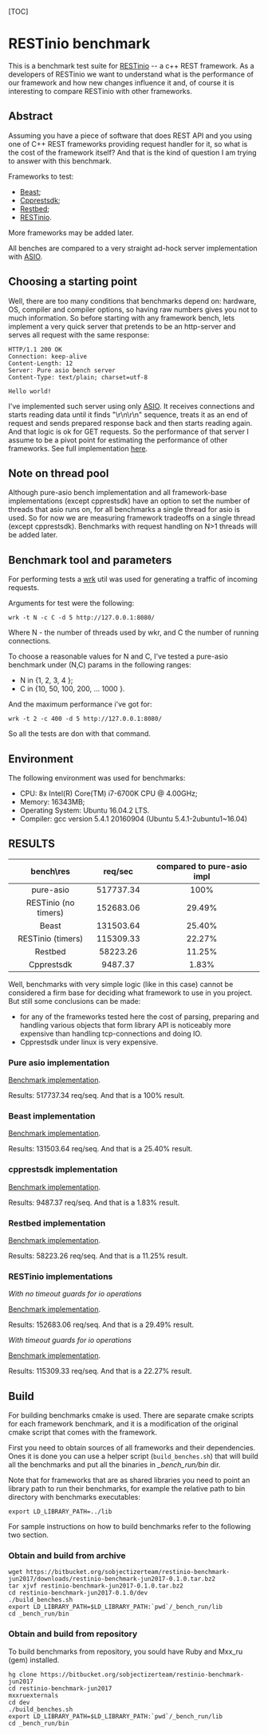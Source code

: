 [TOC]

# RESTinio benchmark

This is a benchmark test suite for
[RESTinio](https://bitbucket.org/sobjectizerteam/restinio-0.2) -- a c++ REST framework.
As a developers of RESTinio we want to understand what is the performance of
our framework and how new changes influence it and, of course it is
interesting to compare RESTinio with other frameworks.

## Abstract

Assuming you have a piece of software that does REST API
and you using one of C++ REST frameworks providing request handler for it,
so what is the cost of the framework itself?
And that is the kind of question I am trying to answer with this benchmark.

Frameworks to test:

* [Beast](https://github.com/vinniefalco/Beast);
* [Cpprestsdk](https://github.com/Microsoft/cpprestsdk);
* [Restbed](https://github.com/Corvusoft/restbed);
* [RESTinio](https://bitbucket.org/sobjectizerteam/restinio-0.2).

More frameworks may be added later.

All benches are compared to a very straight ad-hock server implementation
with [ASIO](http://think-async.com/).

## Choosing a starting point

Well, there are too many conditions that benchmarks depend on:
hardware, OS, compiler and compiler options,
so having raw numbers gives you not to much information.
So before starting with any framework bench,
lets implement a very quick server that pretends to be an http-server
and serves all request with the same response:
```
HTTP/1.1 200 OK
Connection: keep-alive
Content-Length: 12
Server: Pure asio bench server
Content-Type: text/plain; charset=utf-8

Hello world!
```

I've implemented such server using only [ASIO](http://think-async.com/).
It receives connections and starts reading data until it finds "\r\n\r\n" sequence,
treats it as an end of request and sends prepared response back and then starts
reading again. And that logic is ok for GET requests.
So the performance of that server I assume to be a pivot point for estimating
the performance of other frameworks.
See full implementation [here](./dev/pure_asio/benches/single_handler/main.cpp).

## Note on thread pool

Although pure-asio bench implementation and all framework-base implementations
(except cpprestsdk) have an option to set the number of threads that asio runs on,
for all benchmarks a single thread for asio is used.
So for now we are measuring framework tradeoffs on a single thread
(except cpprestsdk). Benchmarks with request handling on N>1 threads will be added later.

## Benchmark tool and parameters

For performing tests a [wrk](https://github.com/wg/wrk) util was used
for generating a traffic of incoming requests.

Arguments for test were the following:
```
wrk -t N -c C -d 5 http://127.0.0.1:8080/
```
Where N - the number of threads used by wkr, and C the number of running connections.

To choose a reasonable values for N and C, I've tested a pure-asio benchmark
under (N,C) params in the following ranges:

* N in {1, 2, 3, 4 };
* C in {10, 50, 100, 200, ... 1000 }.

And the maximum performance i've got for:
```
wrk -t 2 -c 400 -d 5 http://127.0.0.1:8080/
```

So all the tests are don with that command.

## Environment

The following environment was used for benchmarks:

* CPU: 8x Intel(R) Core(TM) i7-6700K CPU @ 4.00GHz;
* Memory: 16343MB;
* Operating System: Ubuntu 16.04.2 LTS.
* Compiler: gcc version 5.4.1 20160904 (Ubuntu 5.4.1-2ubuntu1~16.04)

## RESULTS

|       bench\res      |  req/sec  | compared to pure-asio impl |
|:--------------------:|:---------:|:--------------------------:|
| pure-asio            | 517737.34 |            100%            |
| RESTinio (no timers) | 152683.06 |           29.49%           |
| Beast                | 131503.64 |           25.40%           |
| RESTinio (timers)    | 115309.33 |           22.27%           |
| Restbed              |  58223.26 |           11.25%           |
| Cpprestsdk           |  9487.37  |            1.83%           |

Well, benchmarks with very simple logic (like in this case) cannot be considered a firm base
for deciding what framework to use in you project.
But still some conclusions can be made:

* for any of the frameworks tested here the cost of
parsing, preparing and handling various objects that form library API
is noticeably more expensive than handling tcp-connections and doing IO.
* Cpprestsdk under linux is very expensive.

### Pure asio implementation

[Benchmark implementation](./dev/pure_asio/benches/single_handler/main.cpp).

Results: 517737.34 req/seq. And that is a 100% result.

### Beast implementation

[Benchmark implementation](./dev/beast/benches/single_handler/main.cpp).

Results: 131503.64 req/seq. And that is a 25.40% result.

### cpprestsdk implementation

[Benchmark implementation](./dev/cpprestsdk/benches/single_handler/main.cpp).

Results: 9487.37 req/seq. And that is a 1.83% result.

### Restbed implementation

[Benchmark implementation](./dev/restbed/benches/single_handler/main.cpp).

Results: 58223.26 req/seq. And that is a 11.25% result.

### RESTinio implementations

*With no timeout guards for io operations*

[Benchmark implementation](./dev/restinio/benches/single_handler_no_timer/main.cpp).

Results: 152683.06 req/seq. And that is a 29.49% result.

*With timeout guards for io operations*

[Benchmark implementation](./dev/restinio/benches/single_handler/main.cpp).

Results: 115309.33 req/seq. And that is a 22.27% result.

## Build

For building benchmarks cmake is used. There are separate cmake scripts
for each framework benchmark, and it is a modification of the original cmake script
that comes with the framework.

First you need to obtain sources of all frameworks and their dependencies.
Ones it is done you can use a helper script (`build_benches.sh`)
that will build all the benchmarks and put all the binaries in *_bench_run/bin* dir.

Note that for frameworks that are as shared libraries you need to
point an library path to run their benchmarks, for example the relative path to
bin directory with benchmarks executables:
```
export LD_LIBRARY_PATH=../lib
```

For sample instructions on how to build benchmarks refer to the following two section.

### Obtain and build from archive

```
wget https://bitbucket.org/sobjectizerteam/restinio-benchmark-jun2017/downloads/restinio-benchmark-jun2017-0.1.0.tar.bz2
tar xjvf restinio-benchmark-jun2017-0.1.0.tar.bz2
cd restinio-benchmark-jun2017-0.1.0/dev
./build_benches.sh
export LD_LIBRARY_PATH=$LD_LIBRARY_PATH:`pwd`/_bench_run/lib
cd _bench_run/bin
```

### Obtain and build from repository

To build benchmarks from repository, you sould have Ruby and Mxx_ru (gem) installed.

```
hg clone https://bitbucket.org/sobjectizerteam/restinio-benchmark-jun2017
cd restinio-benchmark-jun2017
mxxruexternals
cd dev
./build_benches.sh
export LD_LIBRARY_PATH=$LD_LIBRARY_PATH:`pwd`/_bench_run/lib
cd _bench_run/bin
```
